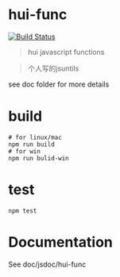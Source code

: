 # hui-func

[![Build Status](https://travis-ci.org/alucardlockon/hui-func.svg?branch=master)](https://travis-ci.org/alucardlockon/hui-func)

> hui javascript functions

> 个人写的jsuntils

see doc folder for more details

# build
```
# for linux/mac
npm run build
# for win
npm run bulid-win
```

# test
```
npm test
```

# Documentation
See doc/jsdoc/hui-func

